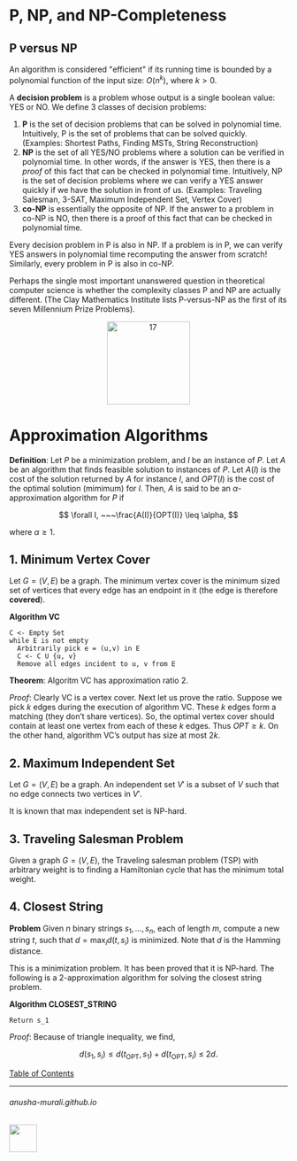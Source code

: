 # P, NP, and NP-Completeness

## P versus NP

An algorithm is considered "efficient" if its running time is bounded by a polynomial function of the input size: $O(n^k)$, where $k > 0$.

A **decision problem** is a problem whose output is a single boolean value: YES or NO. We define 3 classes of decision problems:

1. **P** is the set of decision problems that can be solved in polynomial time. Intuitively, P is the set of problems that can be solved quickly. (Examples: Shortest Paths, Finding MSTs, String Reconstruction)
2. **NP** is the set of all YES/NO problems where a solution can be verified in polynomial time. In other words, if the answer is YES, then there is a *proof* of this fact that can be checked in polynomial time. Intuitively, NP is the set of decision problems where we can verify a YES answer quickly if we have the solution in front of us. (Examples: Traveling Salesman, 3-SAT, Maximum Independent Set, Vertex Cover)
3. **co-NP** is essentially the opposite of NP. If the answer to a problem in co-NP is NO, then there is a proof of this fact that can be checked in polynomial time.

Every decision problem in P is also in NP. If a problem is in P, we can verify YES answers in polynomial time recomputing the answer from scratch! Similarly, every problem in P is also in co-NP.

Perhaps the single most important unanswered question in theoretical computer science is whether the complexity classes P and NP are actually different. (The Clay Mathematics Institute lists P-versus-NP as the first of its seven Millennium Prize Problems).

<p align="center">
<img width="150" alt="17" src="https://github.com/anusha-murali/anusha-murali.github.io/assets/111596338/08969ad5-f5f6-4833-adf9-bc068934bbdb">
</p>






# Approximation Algorithms

**Definition**: Let $P$ be a minimization problem, and $I$ be an instance of $P$. Let $A$ be an algorithm that finds feasible solution to instances of $P$. Let $A(I)$ is the cost of the solution returned by $A$ for instance $I$, and $OPT(I)$ is the cost of the optimal solution (mimimum) for $I$. Then, $A$ is said to be an $\alpha$-approximation algorithm for $P$ if

$$
\forall I, ~~~\frac{A(I)}{OPT(I)} \leq \alpha,
$$

where $\alpha \geq 1$.


## 1. Minimum Vertex Cover

Let $G = (V,E)$ be a graph. The minimum vertex cover is the minimum sized set of vertices that every edge has an endpoint in it (the edge is therefore **covered**).

**Algorithm VC**

```
C <- Empty Set
while E is not empty
  Arbitrarily pick e = (u,v) in E
  C <- C U {u, v}
  Remove all edges incident to u, v from E
```

**Theorem**: Algoritm VC has approximation ratio 2.

*Proof*: Clearly VC is a vertex cover. Next let us prove the ratio. Suppose we pick $k$ edges during the execution of algorithm VC. These $k$ edges form a matching (they don’t share vertices). So, the optimal vertex cover should contain at least one vertex from each of these $k$ edges. Thus $OPT \geq k$.  On the other hand, algorithm VC’s output has size at most $2k$.


## 2. Maximum Independent Set

Let $G = (V, E)$ be a graph. An independent set $V'$ is a subset of $V$ such that no edge connects two vertices in $V'$.

It is known that max independent set is NP-hard.


## 3. Traveling Salesman Problem

Given a graph $G = (V,E)$, the Traveling salesman problem (TSP) with arbitrary weight is to finding a Hamiltonian cycle that has the minimum total weight. 


## 4. Closest String

**Problem** Given $n$ binary strings $s_1, \ldots, s_n$, each of length $m$, compute a new string $t$, such that $d = \max_i d(t, s_i)$ is minimized. Note that $d$ is the Hamming distance.

This is a minimization problem. It has been proved that it is NP-hard. The following is a 2-approximation algorithm for solving the closest string problem.

**Algorithm CLOSEST_STRING**

```
Return s_1
```

*Proof*: Because of triangle inequality, we find,

$$
d(s_1, s_i) \leq d(t_{\text{OPT}}, s_1) + d(t_{\text{OPT}}, s_i) ~ \leq ~ 2d.
$$


[Table of Contents](./index.md)
<!--
![111596338](https://github.com/anusha-murali/anusha-murali.github.io/assets/111596338/639243aa-2857-4595-a65a-7852762bb002)
-->

* * *
###### anusha-murali.github.io

<img src="https://github.com/anusha-murali/anusha-murali.github.io/assets/111596338/639243aa-2857-4595-a65a-7852762bb002" width="50" height="50"/>

